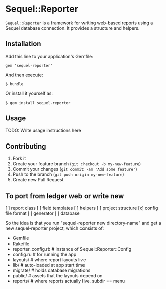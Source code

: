 # Sequel::Reporter

`Sequel::Reporter` is a framework for writing web-based reports using a Sequel database connection. It provides a structure and helpers.

## Installation

Add this line to your application's Gemfile:

    gem 'sequel-reporter'

And then execute:

    $ bundle

Or install it yourself as:

    $ gem install sequel-reporter

## Usage

TODO: Write usage instructions here

## Contributing

1. Fork it
2. Create your feature branch (`git checkout -b my-new-feature`)
3. Commit your changes (`git commit -am 'Add some feature'`)
4. Push to the branch (`git push origin my-new-feature`)
5. Create new Pull Request



## To port from ledger web or write new

[ ] report class
[ ] field templates
[ ] helpers
[ ] project structure
[x] config file format
[ ] generator
[ ] database

So the idea is that you run "sequel-reporter new directory-name" and get a new sequel-reporter project, which consists of:

- Gemfile
- Rakefile
- reporter_config.rb # instance of Sequel::Reporter::Config
- config.ru          # for running the app
- layouts/           # where report layouts live
- lib/               # auto-loaded at app start time
- migrate/           # holds database migrations
- public/            # assets that the layouts depend on
- reports/           # where reports actually live. subdir == menu
